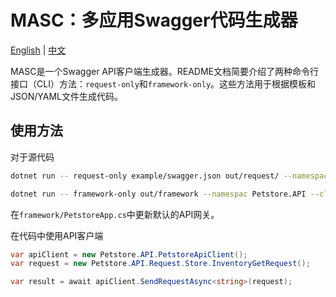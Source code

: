 # MASC：多应用Swagger代码生成器

[English](README.md) | [中文](README.ZH.md)

MASC是一个Swagger API客户端生成器。README文档简要介绍了两种命令行接口（CLI）方法：`request-only`和`framework-only`。这些方法用于根据模板和JSON/YAML文件生成代码。

## 使用方法

对于源代码

```bash
dotnet run -- request-only example/swagger.json out/request/ --namespac Petstore.API

dotnet run -- framework-only out/framework --namespac Petstore.API --client-name Petstore
```

在`framework/PetstoreApp.cs`中更新默认的API网关。

在代码中使用API客户端

```csharp
var apiClient = new Petstore.API.PetstoreApiClient();
var request = new Petstore.API.Request.Store.InventoryGetRequest();

var result = await apiClient.SendRequestAsync<string>(request);
```